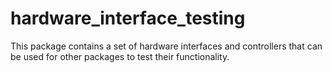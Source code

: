 # hardware_interface_testing

This package contains a set of hardware interfaces and controllers that can be used for other
packages to test their functionality.
